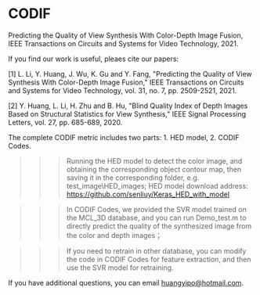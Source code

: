 # CODIF
Predicting the Quality of View Synthesis With Color-Depth Image Fusion, IEEE Transactions on Circuits and Systems for Video Technology, 2021.


If you find our work is useful, pleaes cite our papers:

[1] L. Li, Y. Huang, J. Wu, K. Gu and Y. Fang, "Predicting the Quality of View Synthesis With Color-Depth Image Fusion," IEEE Transactions on Circuits and Systems for Video Technology, vol. 31, no. 7, pp. 2509-2521, 2021.

[2] Y. Huang, L. Li, H. Zhu and B. Hu, "Blind Quality Index of Depth Images Based on Structural Statistics for View Synthesis," IEEE Signal Processing Letters, vol. 27, pp. 685-689, 2020.

The complete CODIF metric includes two parts: 1. HED model, 2. CODIF Codes.

>>>Running the HED model to detect the color image, and obtaining the corresponding object contour map, then saving it in the corresponding folder, e.g. test_image\HED_images;
        HED model download address: https://github.com/senliuy/Keras_HED_with_model

>>>In CODIF Codes, we provided the SVR model trained on the MCL_3D database, and you can run Demo_test.m to directly predict the quality of the synthesized image from the color and depth images；

>>>If you need to retrain in other database, you can modify the code in CODIF Codes for feature extraction, and then use the SVR model for retraining.

If you have additional questions, you can email huangyipo@hotmail.com.

